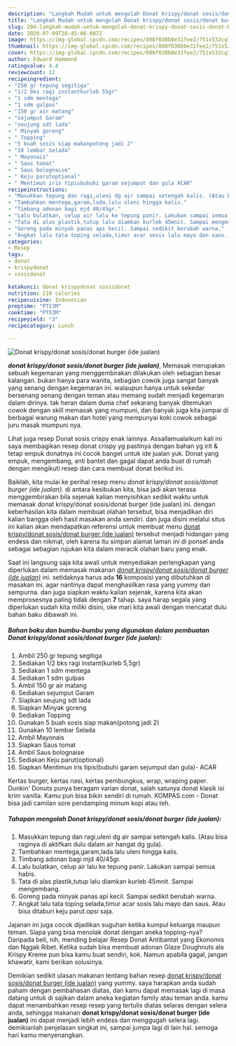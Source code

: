 ```yaml
---
description: "Langkah Mudah untuk mengolah Donat krispy/donat sosis/donat burger (ide jualan) yang enak"
title: "Langkah Mudah untuk mengolah Donat krispy/donat sosis/donat burger (ide jualan) yang enak"
slug: 204-langkah-mudah-untuk-mengolah-donat-krispy-donat-sosis-donat-burger-ide-jualan-yang-enak
date: 2020-07-09T20:45:06.607Z
image: https://img-global.cpcdn.com/recipes/888f030b0e31fee2/751x532cq70/donat-krispydonat-sosisdonat-burger-ide-jualan-foto-resep-utama.jpg
thumbnail: https://img-global.cpcdn.com/recipes/888f030b0e31fee2/751x532cq70/donat-krispydonat-sosisdonat-burger-ide-jualan-foto-resep-utama.jpg
cover: https://img-global.cpcdn.com/recipes/888f030b0e31fee2/751x532cq70/donat-krispydonat-sosisdonat-burger-ide-jualan-foto-resep-utama.jpg
author: Edward Hammond
ratingvalue: 4.4
reviewcount: 12
recipeingredient:
- "250 gr tepung segitiga"
- "1/2 bks ragi instantkurleb 55gr"
- "1 sdm mentega"
- "1 sdm gulpas"
- "150 gr air matang"
- "sejumput Garam"
- "seujung sdt lada"
- " Minyak goreng"
- " Topping"
- "5 buah sosis siap makanpotong jadi 2"
- "10 lembar Selada"
- " Mayonais"
- " Saus tomat"
- " Saus bolognaise"
- " Keju parutoptional"
- " Mentimun iris tipisbubuhi garam sejumput dan gula ACAR"
recipeinstructions:
- "Masukkan tepung dan ragi,uleni dg air sampai setengah kalis. (Atau bisa raginya di aktifkan dulu dalam air hangat dg gula)."
- "Tambahkan mentega,garam,lada.lalu uleni hingga kalis."
- "Timbang adonan bagi mjd 40/45gr."
- "Lalu bulatkan, celup air lalu ke tepung panir. Lakukan sampai semua habis."
- "Tata di alas plastik,tutup lalu diamkan kurleb 45mnit. Sampai mengembang."
- "Goreng pada minyak panas api kecil. Sampai sedikit berubah warna."
- "Angkat lalu tata toping selada,timur acar sosis lalu mayo dan saus. Atau bisa ditaburi keju parut.opsi saja."
categories:
- Resep
tags:
- donat
- krispydonat
- sosisdonat

katakunci: donat krispydonat sosisdonat 
nutrition: 210 calories
recipecuisine: Indonesian
preptime: "PT13M"
cooktime: "PT53M"
recipeyield: "3"
recipecategory: Lunch

---
```



![Donat krispy/donat sosis/donat burger (ide jualan)](https://img-global.cpcdn.com/recipes/888f030b0e31fee2/751x532cq70/donat-krispydonat-sosisdonat-burger-ide-jualan-foto-resep-utama.jpg)

<b><i>donat krispy/donat sosis/donat burger (ide jualan)</i></b>, Memasak merupakan sebuah kegemaran yang menggembirakan dilakukan oleh sebagian besar kalangan. bukan hanya para wanita, sebagian cowok juga sangat banyak yang senang dengan kegemaran ini. walaupun hanya untuk sekedar bersenang senang dengan teman atau memang sudah menjadi kegemaran dalam dirinya. tak heran dalam dunia chef sekarang banyak ditemukan cowok dengan skill memasak yang mumpuni, dan banyak juga kita jumpai di berbagai warung makan dan hotel yang mempunyai koki cowok sebagai juru masak mumpuni nya.

Lihat juga resep Donat sosis crispy enak lainnya. Assallamualaikum kali ini saya membagikan resep donat crispy yg pastinya dengan bahan yg irit &amp; tetap empuk donatnya ini cocok banget untuk ide jualan yuk. Donat yang empuk, mengembang, anti bantet dan gagal dapat anda buat di rumah dengan mengikuti resep dan cara membuat donat berikut ini.

Baiklah, kita mulai ke perihal resep menu <i>donat krispy/donat sosis/donat burger (ide jualan)</i>. di antara kesibukan kita, bisa jadi akan terasa menggembirakan bila sejenak kalian menyisihkan sedikit waktu untuk memasak donat krispy/donat sosis/donat burger (ide jualan) ini. dengan keberhasilan kita dalam membuat olahan tersebut, bisa menjadikan diri kalian bangga oleh hasil masakan anda sendiri. dan juga disini melalui situs ini kalian akan mendapatkan referensi untuk membuat menu <u>donat krispy/donat sosis/donat burger (ide jualan)</u> tersebut menjadi hidangan yang endess dan nikmat, oleh karena itu simpan alamat laman ini di ponsel anda sebagai sebagian rujukan kita dalam meracik olahan baru yang enak.


Saat ini langsung saja kita awali untuk menyediakan perlengkapan yang diperlukan dalam memasak makanan <u><i>donat krispy/donat sosis/donat burger (ide jualan)</i></u> ini. setidaknya harus ada <b>16</b> komposisi yang dibutuhkan di masakan ini. agar nantinya dapat menghasilkan rasa yang yummy dan sempurna. dan juga siapkan waktu kalian sejenak, karena kita akan memprosesnya paling tidak dengan <b>7</b> tahap. saya harap segala yang diperlukan sudah kita miliki disini, oke mari kita awali dengan mencatat dulu bahan baku dibawah ini.

<!--inarticleads1-->

##### Bahan baku dan bumbu-bumbu yang digunakan dalam pembuatan Donat krispy/donat sosis/donat burger (ide jualan):

1. Ambil 250 gr tepung segitiga
1. Sediakan 1/2 bks ragi instant(kurleb 5,5gr)
1. Sediakan 1 sdm mentega
1. Sediakan 1 sdm gulpas
1. Ambil 150 gr air matang
1. Sediakan sejumput Garam
1. Siapkan seujung sdt lada
1. Siapkan  Minyak goreng
1. Sediakan  Topping
1. Gunakan 5 buah sosis siap makan(potong jadi 2)
1. Gunakan 10 lembar Selada
1. Ambil  Mayonais
1. Siapkan  Saus tomat
1. Ambil  Saus bolognaise
1. Sediakan  Keju parut(optional)
1. Siapkan  Mentimun iris tipis(bubuhi garam sejumput dan gula)- ACAR


Kertas burger, kertas nasi, kertas pembungkus, wrap, wraping paper. Dunkin&#39; Donuts punya beragam varian donat, salah satunya donat klasik isi krim vanilla. Kamu pun bisa bikin sendiri di rumah. KOMPAS.com - Donat bisa jadi camilan sore pendamping minum kopi atau teh. 

<!--inarticleads2-->

##### Tahapan mengolah Donat krispy/donat sosis/donat burger (ide jualan):

1. Masukkan tepung dan ragi,uleni dg air sampai setengah kalis. (Atau bisa raginya di aktifkan dulu dalam air hangat dg gula).
1. Tambahkan mentega,garam,lada.lalu uleni hingga kalis.
1. Timbang adonan bagi mjd 40/45gr.
1. Lalu bulatkan, celup air lalu ke tepung panir. Lakukan sampai semua habis.
1. Tata di alas plastik,tutup lalu diamkan kurleb 45mnit. Sampai mengembang.
1. Goreng pada minyak panas api kecil. Sampai sedikit berubah warna.
1. Angkat lalu tata toping selada,timur acar sosis lalu mayo dan saus. Atau bisa ditaburi keju parut.opsi saja.


Jajanan ini juga cocok dijadikan suguhan ketika kumpul keluarga maupun teman. Siapa yang bisa menolak donat dengan aneka topping-nya? Daripada beli, nih, mending belajar Resep Donat Antibantat yang Ekonomis dan Nggak Ribet. Ketika sudah bisa membuat adonan Glaze Doughnuts ala Krispy Kreme pun bisa kamu buat sendiri, kok. Namun apabila gagal, jangan khawatir, kami berikan solusinya. 

Demikian sedikit ulasan makanan tentang bahan resep <u>donat krispy/donat sosis/donat burger (ide jualan)</u> yang yummy. saya harapkan anda sudah paham dengan pembahasan diatas, dan kamu dapat memasak lagi di masa datang untuk di sajikan dalam aneka kegiatan family atau teman anda. kamu dapat menambahkan resep resep yang tertulis diatas selaras dengan selera anda, sehingga makanan <b>donat krispy/donat sosis/donat burger (ide jualan)</b> ini dapat menjadi lebih endess dan menggugah selera lagi. demikianlah penjelasan singkat ini, sampai jumpa lagi di lain hal. semoga hari kamu menyenangkan.
